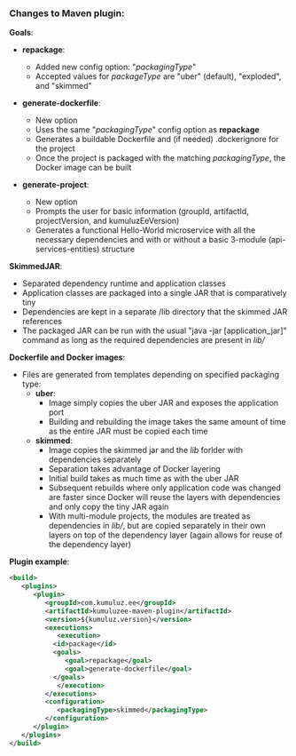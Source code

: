 ### Changes to Maven plugin:
__Goals__:
* __repackage__:
	* Added new config option: "_packagingType_"
	* Accepted values for _packageType_ are "uber" (default), "exploded", and "skimmed"
* __generate-dockerfile__:
	* New option
	* Uses the same "_packagingType_" config option as __repackage__
	* Generates a buildable Dockerfile and (if needed) .dockerignore for the project
	* Once the project is packaged with the matching _packagingType_, the Docker image can be built

* __generate-project__:
	* New option
	* Prompts the user for basic information (groupId, artifactId, projectVersion, and kumuluzEeVersion)
	* Generates a functional Hello-World microservice with all the necessary dependencies and with or without a basic 3-module (api-services-entities) structure
	
__SkimmedJAR__:

* Separated dependency runtime and application classes
* Application classes are packaged into a single JAR that is comparatively tiny
* Dependencies are kept in a separate /lib directory that the skimmed JAR references
* The packaged JAR can be run with the usual "java -jar [application_jar]" command as long as the required dependencies are present in _lib/_

__Dockerfile and Docker images__:

* Files are generated from templates depending on specified packaging type:
	* __uber__:
		* Image simply copies the uber JAR and exposes the application port
		* Building and rebuilding the image takes the same amount of time as the entire JAR must be copied each time
	* __skimmed__:
		* Image copies the skimmed jar and the _lib_ forlder with dependencies separately
		* Separation takes advantage of Docker layering
		* Initial build takes as much time as with the uber JAR
		* Subsequent rebuilds where only application code was changed are faster since Docker will reuse the layers with dependencies and only copy the tiny JAR again
		* With multi-module projects, the modules are treated as dependencies in _lib/_, but are copied separately in their own layers on top of the dependency layer (again allows for reuse of the dependency layer)

__Plugin example__:
```xml
<build>
   <plugins>
      <plugin>
         <groupId>com.kumuluz.ee</groupId>
         <artifactId>kumuluzee-maven-plugin</artifactId>
         <version>${kumuluz.version}</version>
         <executions>
            <execution>
	       <id>package</id>
	       <goals>
	          <goal>repackage</goal>
	          <goal>generate-dockerfile</goal>
	       </goals>
            </execution>
         </executions>
         <configuration>
            <packagingType>skimmed</packagingType>
         </configuration>
      </plugin>
   </plugins>
</build>
